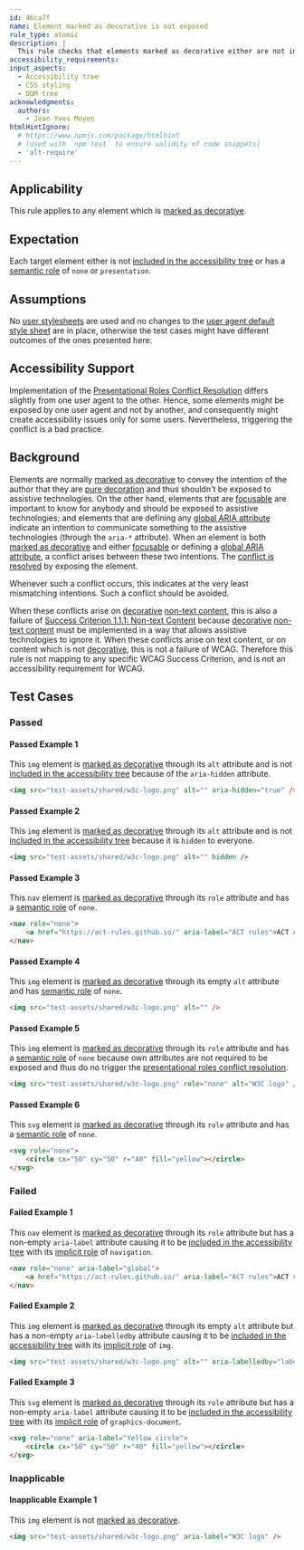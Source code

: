 ```yaml
---
id: 46ca7f
name: Element marked as decorative is not exposed
rule_type: atomic
description: |
  This rule checks that elements marked as decorative either are not included in the accessibility tree, or have a presentational role.
accessibility_requirements:
input_aspects:
  - Accessibility tree
  - CSS styling
  - DOM tree
acknowledgments:
  authors:
    - Jean-Yves Moyen
htmlHintIgnore:
  # https://www.npmjs.com/package/htmlhint
  # (used with `npm test` to ensure validity of code snippets)
  - 'alt-require'
---
```


## Applicability

This rule applies to any element which is [marked as decorative][].

## Expectation

Each target element either is not [included in the accessibility tree][] or has a [semantic role][] of `none` or `presentation`.

## Assumptions

No [user stylesheets](https://drafts.csswg.org/css-cascade/#cascade-origin-user) are used and no changes to the [user agent default style sheet](https://drafts.csswg.org/css-cascade/#cascade-origin-ua) are in place, otherwise the test cases might have different outcomes of the ones presented here. 

## Accessibility Support

Implementation of the [Presentational Roles Conflict Resolution][] differs slightly from one user agent to the other. Hence, some elements might be exposed by one user agent and not by another, and consequently might create accessibility issues only for some users. Nevertheless, triggering the conflict is a bad practice.

## Background

Elements are normally [marked as decorative][] to convey the intention of the author that they are [pure decoration][decorative] and thus shouldn't be exposed to assistive technologies. On the other hand, elements that are [focusable][] are important to know for anybody and should be exposed to assistive technologies; and elements that are defining any [global ARIA attribute][] indicate an intention to communicate something to the assistive technologies (through the `aria-*` attribute). When an element is both [marked as decorative][] and either [focusable][] or defining a [global ARIA attribute][], a conflict arises between these two intentions. The [conflict is resolved][presentational roles conflict resolution] by exposing the element.

Whenever such a conflict occurs, this indicates at the very least mismatching intentions. Such a conflict should be avoided.

When these conflicts arise on [decorative][] [non-text content][], this is also a failure of [Success Criterion 1.1.1: Non-text Content][sc111] because [decorative][] [non-text content][] must be implemented in a way that allows assistive technologies to ignore it. When these conflicts arise on text content, or on content which is not [decorative][], this is not a failure of WCAG. Therefore this rule is not mapping to any specific WCAG Success Criterion, and is not an accessibility requirement for WCAG.

## Test Cases

### Passed

#### Passed Example 1

This `img` element is [marked as decorative][] through its `alt` attribute and is not [included in the accessibility tree][] because of the `aria-hidden` attribute.

```html
<img src="test-assets/shared/w3c-logo.png" alt="" aria-hidden="true" />
```

#### Passed Example 2

This `img` element is [marked as decorative][] through its `alt` attribute and is not [included in the accessibility tree][] because it is `hidden` to everyone.

```html
<img src="test-assets/shared/w3c-logo.png" alt="" hidden />
```

#### Passed Example 3

This `nav` element is [marked as decorative][] through its `role` attribute and has a [semantic role][] of `none`.

```html
<nav role="none">
	<a href="https://act-rules.github.io/" aria-label="ACT rules">ACT rules</a>
</nav>
```

#### Passed Example 4

This `img` element is [marked as decorative][] through its empty `alt` attribute and has [semantic role][] of `none`.

```html
<img src="test-assets/shared/w3c-logo.png" alt="" />
```

#### Passed Example 5

This `img` element is [marked as decorative][] through its `role` attribute and has a [semantic role][] of `none` because own attributes are not required to be exposed and thus do no trigger the [presentational roles conflict resolution][].

```html
<img src="test-assets/shared/w3c-logo.png" role="none" alt="W3C logo" />
```

#### Passed Example 6

This `svg` element is [marked as decorative][] through its `role` attribute and has a [semantic role][] of `none`.

```html
<svg role="none">
	<circle cx="50" cy="50" r="40" fill="yellow"></circle>
</svg>
```

### Failed

#### Failed Example 1

This `nav` element is [marked as decorative][] through its `role` attribute but has a non-empty `aria-label` attribute causing it to be [included in the accessibility tree][] with its [implicit role][] of `navigation`.

```html
<nav role="none" aria-label="global">
	<a href="https://act-rules.github.io/" aria-label="ACT rules">ACT rules</a>
</nav>
```

#### Failed Example 2

This `img` element is [marked as decorative][] through its empty `alt` attribute but has a non-empty `aria-labelledby` attribute causing it to be [included in the accessibility tree][] with its [implicit role][] of `img`.

```html
<img src="test-assets/shared/w3c-logo.png" alt="" aria-labelledby="label" /> <span hidden id="label">W3C logo</span>
```

#### Failed Example 3

This `svg` element is [marked as decorative][] through its `role` attribute but has a non-empty `aria-label` attribute causing it to be [included in the accessibility tree][] with its [implicit role][] of `graphics-document`.

```html
<svg role="none" aria-label="Yellow circle">
	<circle cx="50" cy="50" r="40" fill="yellow"></circle>
</svg>
```

### Inapplicable

#### Inapplicable Example 1

This `img` element is not [marked as decorative][].

```html
<img src="test-assets/shared/w3c-logo.png" aria-label="W3C logo" />
```

[decorative]: https://www.w3.org/TR/WCAG21/#dfn-pure-decoration 'WCAG definition of Pure decoration'
[focusable]: #focusable 'Definition of Focusable'
[global aria attribute]: https://www.w3.org/TR/wai-aria-1.1/#global_states 'List of Global ARIA States and Properties'
[implicit role]: #implicit-role 'Definition of Implicit Role'
[included in the accessibility tree]: #included-in-the-accessibility-tree 'Definition of Included in the Accessibility Tree'
[marked as decorative]: #marked-as-decorative 'Definition of Marked as decorative'
[non-text content]: https://www.w3.org/TR/WCAG21/#dfn-non-text-content 'WCAG definition of Non-text content'
[presentational roles conflict resolution]: https://www.w3.org/TR/wai-aria-1.1/#conflict_resolution_presentation_none 'Presentational Roles Conflict Resolution'
[sc111]: https://www.w3.org/TR/WCAG21/#non-text-content 'Success Criterion 1.1.1: Non-text Content'
[semantic role]: #semantic-role 'Definition of Semantic Role'
